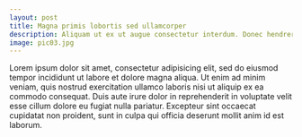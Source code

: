```yaml
---
layout: post
title: Magna primis lobortis sed ullamcorper
description: Aliquam ut ex ut augue consectetur interdum. Donec hendrerit imperdiet. Mauris eleifend fringilla nullam aenean mi ligula.
image: pic03.jpg
---
```


Lorem ipsum dolor sit amet, consectetur adipisicing elit, sed do eiusmod tempor incididunt ut labore et dolore magna aliqua. Ut enim ad minim veniam, quis nostrud exercitation ullamco laboris nisi ut aliquip ex ea commodo consequat. Duis aute irure dolor in reprehenderit in voluptate velit esse cillum dolore eu fugiat nulla pariatur. Excepteur sint occaecat cupidatat non proident, sunt in culpa qui officia deserunt mollit anim id est laborum.

